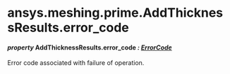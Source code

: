 <a id="ansys-meshing-prime-addthicknessresults-error-code"></a>

# ansys.meshing.prime.AddThicknessResults.error_code

<a id="ansys.meshing.prime.AddThicknessResults.error_code"></a>

#### *property* AddThicknessResults.error_code *: [ErrorCode](ansys.meshing.prime.ErrorCode.md#ansys.meshing.prime.ErrorCode)*

Error code associated with failure of operation.

<!-- !! processed by numpydoc !! -->
